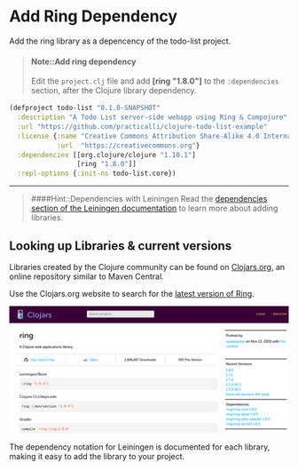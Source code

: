 # Add Ring Dependency
Add the ring library as a depencency of the todo-list project.

> #### Note::Add ring dependency
> Edit the `project.clj` file and add **[ring "1.8.0"]** to the `:dependencies` section, after the Clojure library dependency.
>
```clojure
(defproject todo-list "0.1.0-SNAPSHOT"
  :description "A Todo List server-side webapp using Ring & Compojure"
  :url "https://github.com/practicalli/clojure-todo-list-example"
  :license {:name "Creative Commons Attribution Share-Alike 4.0 International"
            :url  "https://creativecommons.org"}
  :dependencies [[org.clojure/clojure "1.10.1"]
                 [ring "1.8.0"]]
  :repl-options {:init-ns todo-list.core})
```

---

> ####Hint::Dependencies with Leiningen
Read the [dependencies section of the Leiningen documentation](https://github.com/technomancy/leiningen/blob/stable/doc/TUTORIAL.md#dependencies) to learn more about adding libraries.

## Looking up Libraries & current versions
  Libraries created by the Clojure community can be found on [Clojars.org](https://clojars.org), an online repository similar to Maven Central.

  Use the Clojars.org website to search for the [latest version of Ring](https://clojars.org/search?q=ring).

![Clojars.org ring dependency](/images/clojure-webdev-clojars-ring.png)

  The dependency notation for Leiningen is documented for each library, making it easy to add the library to your project.
